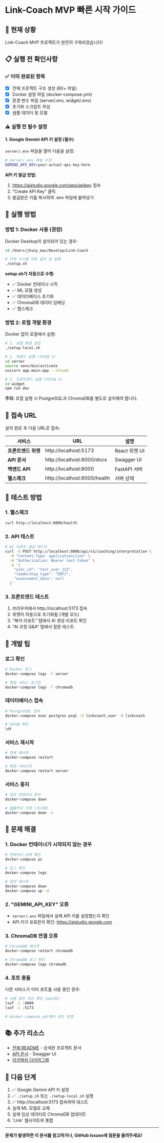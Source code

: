 # Link-Coach MVP 빠른 시작 가이드

## 🎯 현재 상황

Link-Coach MVP 프로젝트가 완전히 구축되었습니다!

## 📋 실행 전 확인사항

### ✅ 이미 완료된 항목
- [x] 전체 프로젝트 구조 생성 (60+ 파일)
- [x] Docker 설정 파일 (docker-compose.yml)
- [x] 환경 변수 파일 (server/.env, widget/.env)
- [x] 초기화 스크립트 작성
- [x] 샘플 데이터 및 모델

### ⚠️ 실행 전 필수 설정

#### 1. Google Gemini API 키 설정 (필수)

`server/.env` 파일을 열어 다음을 설정:

```bash
# server/.env 파일 수정
GEMINI_API_KEY=your-actual-api-key-here
```

**API 키 발급 방법:**
1. https://aistudio.google.com/app/apikey 접속
2. "Create API Key" 클릭
3. 발급받은 키를 복사하여 .env 파일에 붙여넣기

## 🚀 실행 방법

### 방법 1: Docker 사용 (권장)

Docker Desktop이 설치되어 있는 경우:

```bash
cd /Users/jhuny_mac/Develop/Link-Coach

# 전체 시스템 자동 설치 및 실행
./setup.sh
```

**setup.sh가 자동으로 수행:**
- ✅ Docker 컨테이너 시작
- ✅ ML 모델 생성
- ✅ 데이터베이스 초기화
- ✅ ChromaDB 데이터 임베딩
- ✅ 헬스체크

### 방법 2: 로컬 개발 환경

Docker 없이 로컬에서 실행:

```bash
# 1. 로컬 환경 설정
./setup-local.sh

# 2. 백엔드 실행 (터미널 1)
cd server
source venv/bin/activate
uvicorn app.main:app --reload

# 3. 프론트엔드 실행 (터미널 2)
cd widget
npm run dev
```

**주의:** 로컬 실행 시 PostgreSQL과 ChromaDB를 별도로 설치해야 합니다.

## 📍 접속 URL

설치 완료 후 다음 URL로 접속:

| 서비스 | URL | 설명 |
|--------|-----|------|
| **프론트엔드 위젯** | http://localhost:5173 | React 위젯 UI |
| **API 문서** | http://localhost:8000/docs | Swagger UI |
| **백엔드 API** | http://localhost:8000 | FastAPI 서버 |
| **헬스체크** | http://localhost:8000/health | 서버 상태 |

## 🧪 테스트 방법

### 1. 헬스체크

```bash
curl http://localhost:8000/health
```

### 2. API 테스트

```bash
# AI 리포트 생성 테스트
curl -X POST http://localhost:8000/api/v1/coaching/interpretation \
  -H "Content-Type: application/json" \
  -H "Authorization: Bearer test-token" \
  -d '{
    "user_id": "test_user_123",
    "leadership_type": "ENTJ",
    "assessment_data": null
  }'
```

### 3. 프론트엔드 테스트

1. 브라우저에서 http://localhost:5173 접속
2. 위젯이 자동으로 초기화됨 (개발 모드)
3. "해석 리포트" 탭에서 AI 생성 리포트 확인
4. "AI 코칭 Q&A" 탭에서 질문 테스트

## 🔧 개발 팁

### 로그 확인

```bash
# Docker 로그
docker-compose logs -f server

# 특정 서비스 로그만
docker-compose logs -f chromadb
```

### 데이터베이스 접속

```bash
# PostgreSQL 접속
docker-compose exec postgres psql -U linkcoach_user -d linkcoach

# 테이블 확인
\dt
```

### 서비스 재시작

```bash
# 전체 재시작
docker-compose restart

# 특정 서비스만
docker-compose restart server
```

### 서비스 중지

```bash
# 모든 컨테이너 중지
docker-compose down

# 볼륨까지 삭제 (초기화)
docker-compose down -v
```

## 🐛 문제 해결

### 1. Docker 컨테이너가 시작되지 않는 경우

```bash
# 컨테이너 상태 확인
docker-compose ps

# 로그 확인
docker-compose logs

# 완전 재시작
docker-compose down
docker-compose up -d
```

### 2. "GEMINI_API_KEY" 오류

- `server/.env` 파일에서 실제 API 키를 설정했는지 확인
- API 키가 유효한지 확인: https://aistudio.google.com

### 3. ChromaDB 연결 오류

```bash
# ChromaDB 재시작
docker-compose restart chromadb

# ChromaDB 로그 확인
docker-compose logs chromadb
```

### 4. 포트 충돌

다른 서비스가 이미 포트를 사용 중인 경우:

```bash
# 사용 중인 포트 확인 (macOS)
lsof -i :8000
lsof -i :5173

# docker-compose.yml에서 포트 변경
```

## 📚 추가 리소스

- [전체 README](./README.md) - 상세한 프로젝트 문서
- [API 문서](http://localhost:8000/docs) - Swagger UI
- [아키텍처 다이어그램](./README.md#시스템-아키텍처)

## 🎉 다음 단계

1. ✅ Google Gemini API 키 설정
2. ✅ `./setup.sh` 또는 `./setup-local.sh` 실행
3. ✅ http://localhost:5173 접속하여 테스트
4. 실제 ML 모델로 교체
5. 실제 임상 데이터로 ChromaDB 업데이트
6. 'Link' 웹사이트와 통합

---

**문제가 발생하면 이 문서를 참고하거나, GitHub Issues에 질문을 올려주세요!**
